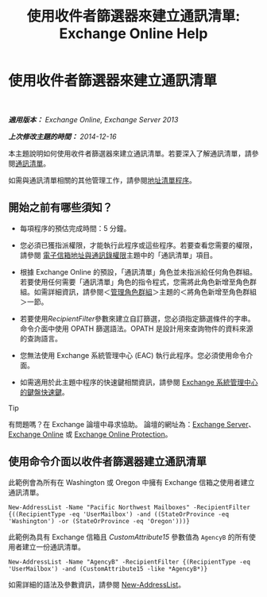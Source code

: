 ﻿---
title: '使用收件者篩選器來建立通訊清單: Exchange Online Help'
TOCTitle: 使用收件者篩選器來建立通訊清單
ms:assetid: 8eabea64-97c6-40af-b61c-9b6a125cbdf1
ms:mtpsurl: https://technet.microsoft.com/zh-tw/library/Bb123718(v=EXCHG.150)
ms:contentKeyID: 50473713
ms.date: 05/23/2018
mtps_version: v=EXCHG.150
ms.translationtype: MT
---

# 使用收件者篩選器來建立通訊清單

 

_**適用版本：** Exchange Online, Exchange Server 2013_

_**上次修改主題的時間：** 2014-12-16_

本主題說明如何使用收件者篩選器來建立通訊清單。若要深入了解通訊清單，請參閱[通訊清單](address-lists-exchange-2013-help.md)。

如需與通訊清單相關的其他管理工作，請參閱[地址清單程序](address-list-procedures-exchange-2013-help.md)。

## 開始之前有哪些須知？

  - 每項程序的預估完成時間：5 分鐘。

  - 您必須已獲指派權限，才能執行此程序或這些程序。若要查看您需要的權限，請參閱 [電子信箱地址與通訊錄權限](email-address-and-address-book-permissions-exchange-2013-help.md)主題中的「通訊清單」項目。

  - 根據 Exchange Online 的預設，「通訊清單」角色並未指派給任何角色群組。若要使用任何需要「通訊清單」角色的指令程式，您需將此角色新增至角色群組。如需詳細資訊，請參閱＜[管理角色群組](manage-role-groups-exchange-2013-help.md)＞主題的＜將角色新增至角色群組＞一節。

  - 若要使用*RecipientFilter*參數來建立自訂篩選，您必須指定篩選條件的字串。命令介面中使用 OPATH 篩選語法。OPATH 是設計用來查詢物件的資料來源的查詢語言。

  - 您無法使用 Exchange 系統管理中心 (EAC) 執行此程序。您必須使用命令介面。

  - 如需適用於此主題中程序的快速鍵相關資訊，請參閱 [Exchange 系統管理中心的鍵盤快速鍵](keyboard-shortcuts-in-the-exchange-admin-center-exchange-online-protection-help.md)。


> [!TIP]  
> 有問題嗎？在 Exchange 論壇中尋求協助。 論壇的網址為：<a href="https://go.microsoft.com/fwlink/p/?linkid=60612">Exchange Server</a>、 <a href="https://go.microsoft.com/fwlink/p/?linkid=267542">Exchange Online</a> 或 <a href="https://go.microsoft.com/fwlink/p/?linkid=285351">Exchange Online Protection</a>。




## 使用命令介面以收件者篩選器建立通訊清單

此範例會為所有在 Washington 或 Oregon 中擁有 Exchange 信箱之使用者建立通訊清單。

    New-AddressList -Name "Pacific Northwest Mailboxes" -RecipientFilter {((RecipientType -eq 'UserMailbox') -and ((StateOrProvince -eq 'Washington') -or (StateOrProvince -eq 'Oregon')))}

此範例為具有 Exchange 信箱且 *CustomAttribute15* 參數值為 `AgencyB` 的所有使用者建立一份通訊清單。

    New-AddressList -Name "AgencyB" -RecipientFilter {(RecipientType -eq 'UserMailbox') -and (CustomAttribute15 -like *AgencyB*)}

如需詳細的語法及參數資訊，請參閱 [New-AddressList](https://technet.microsoft.com/zh-tw/library/aa996912\(v=exchg.150\))。

